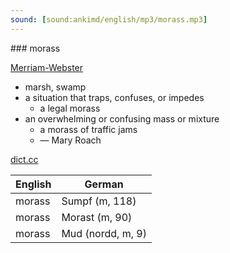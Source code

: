 ```yaml
---
sound: [sound:ankimd/english/mp3/morass.mp3]
---
```


\### morass

[Merriam-Webster](https://www.merriam-webster.com/dictionary/morass)

- marsh, swamp
- a situation that traps, confuses, or impedes
    - a legal morass
- an overwhelming or confusing mass or mixture
    - a morass of traffic jams
    - — Mary Roach

[dict.cc](https://www.dict.cc/morass)

| English        | German       |
| -------------- | ------------ |
| morass | Sumpf (m, 118) |
| morass | Morast (m, 90) |
| morass | Mud (nordd, m, 9) |
